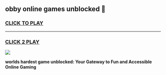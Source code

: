 
## obby online games unblocked 👋
<h3>
<a href="https://premium.freeplayer.one?title=obby_online_games_unblocked&ref=13F">CLICK TO PLAY</a></h3>
<hr>

<h3>
<a href="https://premium.freeplayer.one?title=obby_online_games_unblocked&ref=13F">CLICK 2 PLAY</a>
  
</h3>

<a href="https://premium.freeplayer.one?title=obby_online_games_unblocked&ref=12F/"><img src="https://clearcache.store/games.png"></a>


**worlds hardest game unblocked: Your Gateway to Fun and Accessible Online Gaming**
